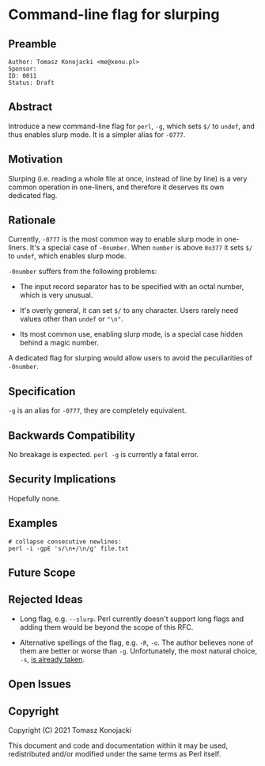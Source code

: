 # Command-line flag for slurping

## Preamble

    Author: Tomasz Konojacki <me@xenu.pl>
    Sponsor:
    ID: 0011
    Status: Draft

## Abstract

Introduce a new command-line flag for `perl`, `-g`, which sets `$/` to `undef`,
and thus enables slurp mode. It is a simpler alias for `-0777`.

## Motivation

Slurping (i.e. reading a whole file at once, instead of line by line) is a very
common operation in one-liners, and therefore it deserves its own dedicated
flag.

## Rationale

Currently, `-0777` is the most common way to enable slurp mode in one-liners.
It's a special case of `-0number`. When `number` is above `0o377` it sets `$/`
to `undef`, which enables slurp mode.

`-0number` suffers from the following problems:

- The input record separator has to be specified with an octal number, which is
  very unusual.

- It's overly general, it can set `$/` to any character. Users rarely need
  values other than `undef` or `"\n"`.

- Its most common use, enabling slurp mode, is a special case hidden behind
  a magic number.

A dedicated flag for slurping would allow users to avoid the peculiarities of
`-0number`.

## Specification

`-g` is an alias for `-0777`, they are completely equivalent.

## Backwards Compatibility

No breakage is expected. `perl -g` is currently a fatal error.

## Security Implications

Hopefully none.

## Examples

    # collapse consecutive newlines:
    perl -i -gpE 's/\n+/\n/g' file.txt

## Future Scope

## Rejected Ideas

- Long flag, e.g. `--slurp`. Perl currently doesn't support long flags and
  adding them would be beyond the scope of this RFC.

- Alternative spellings of the flag, e.g. `-R`, `-o`. The author believes none
  of them are better or worse than `-g`. Unfortunately, the most natural choice,
  `-s`, [is already taken](https://perldoc.perl.org/5.34.0/perlrun#-s).

## Open Issues

## Copyright

Copyright (C) 2021 Tomasz Konojacki

This document and code and documentation within it may be used, redistributed
and/or modified under the same terms as Perl itself.
